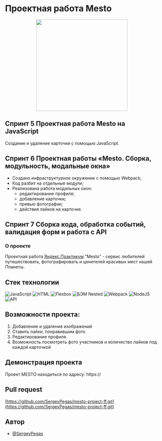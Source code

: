 # Проектная работа Mesto

<div id="header" align="center">  <img src="https://avon-c.ru/wp-content/uploads/0/e/3/0e3eadba730f0ecfdf9ba1a5bff264eb.jpeg" width="300"/> </div>

## Спринт 5 Проектная работа Mesto на JavaScript

Cоздание и удаление карточки с помощью JavaScript.

## Спринт 6 Проектная работы «Mesto. Сборка, модульность, модальные окна»

- Создано инфраструктурное окружение с помощью Webpack;
- Код разбит на отдельные модули;
- Реализована работа модальных окон:
   - редактирование профиля;
   - добавление карточки;
   - превью фотографии;
   - действия лайков на карточке.

## Спринт 7 Сборка кода, обработка событий, валидация форм и работа с API

### О проекте

Проектная работа [Яндекс.Практикум](https://practicum.yandex.ru/) "Mesto" - сервис любителей путешествовать, фотографировать и ценителей красивых мест нашей Планеты.

## Стек технологии

![JavaScript](https://img.shields.io/badge/javascript-%23323330.svg?style=for-the-badge&logo=javascript&logoColor=%23F7DF1E)
![HTML](https://img.shields.io/badge/HTML-%230db7ed.svg?style=for-the-badge&logo=docker&logoColor=white)
![Flexbox](https://img.shields.io/badge/Flexbox-%23316192.svg?style=for-the-badge&logo=postgresql&logoColor=white)
![БЭМ Nested](https://img.shields.io/badge/БЭМ-3670A0?style=for-the-badge&logo=python&logoColor=ffdd54)
![Webpack](https://img.shields.io/badge/webpack-%23092E20.svg?style=for-the-badge&logo=django&logoColor=white)
![NodeJS](https://img.shields.io/badge/node.js-6DA55F?style=for-the-badge&logo=node.js&logoColor=white)
![API](https://img.shields.io/badge/api-%23323330.svg?style=for-the-badge&logo=javascript&logoColor=%23F7DF1E)


## Возможности проекта: 

1. Добавление и удаление изображений
2. Ставить лайки, понравившим фото
3. Редактирование профиля
4. Возможность посмотреть фото участников и количество лайков под каждой карточкой


## Демонстрация  проекта

Проект MESTO находиться по адресу: https://

## Pull request

[https://github.com/SergeyPegas/mesto-project-ff.git](https://github.com/SergeyPegas/mesto-project-ff.git)

## Автор

- [@SergeyPegas](https://github.com/SergeyPegas)
